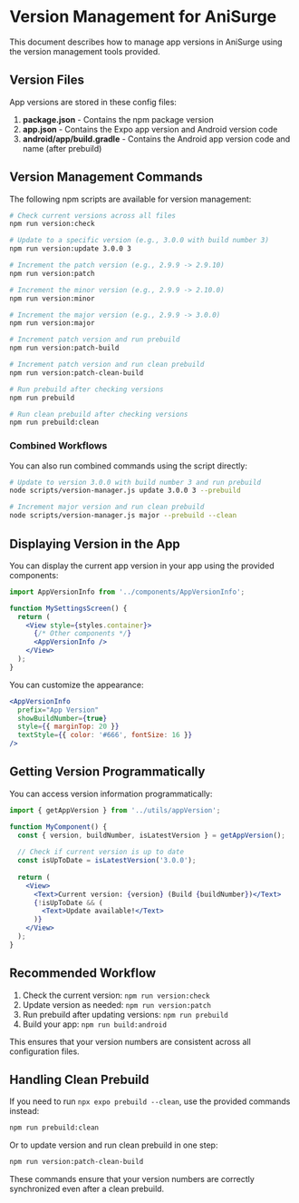 # Version Management for AniSurge

This document describes how to manage app versions in AniSurge using the version management tools provided.

## Version Files

App versions are stored in these config files:

1. **package.json** - Contains the npm package version
2. **app.json** - Contains the Expo app version and Android version code
3. **android/app/build.gradle** - Contains the Android app version code and name (after prebuild)

## Version Management Commands

The following npm scripts are available for version management:

```bash
# Check current versions across all files
npm run version:check

# Update to a specific version (e.g., 3.0.0 with build number 3)
npm run version:update 3.0.0 3

# Increment the patch version (e.g., 2.9.9 -> 2.9.10)
npm run version:patch

# Increment the minor version (e.g., 2.9.9 -> 2.10.0)
npm run version:minor

# Increment the major version (e.g., 2.9.9 -> 3.0.0)
npm run version:major

# Increment patch version and run prebuild
npm run version:patch-build

# Increment patch version and run clean prebuild
npm run version:patch-clean-build

# Run prebuild after checking versions
npm run prebuild

# Run clean prebuild after checking versions
npm run prebuild:clean
```

### Combined Workflows

You can also run combined commands using the script directly:

```bash
# Update to version 3.0.0 with build number 3 and run prebuild
node scripts/version-manager.js update 3.0.0 3 --prebuild

# Increment major version and run clean prebuild
node scripts/version-manager.js major --prebuild --clean
```

## Displaying Version in the App

You can display the current app version in your app using the provided components:

```jsx
import AppVersionInfo from '../components/AppVersionInfo';

function MySettingsScreen() {
  return (
    <View style={styles.container}>
      {/* Other components */}
      <AppVersionInfo />
    </View>
  );
}
```

You can customize the appearance:

```jsx
<AppVersionInfo 
  prefix="App Version" 
  showBuildNumber={true}
  style={{ marginTop: 20 }}
  textStyle={{ color: '#666', fontSize: 16 }}
/>
```

## Getting Version Programmatically

You can access version information programmatically:

```jsx
import { getAppVersion } from '../utils/appVersion';

function MyComponent() {
  const { version, buildNumber, isLatestVersion } = getAppVersion();
  
  // Check if current version is up to date
  const isUpToDate = isLatestVersion('3.0.0');
  
  return (
    <View>
      <Text>Current version: {version} (Build {buildNumber})</Text>
      {!isUpToDate && (
        <Text>Update available!</Text>
      )}
    </View>
  );
}
```

## Recommended Workflow

1. Check the current version: `npm run version:check`
2. Update version as needed: `npm run version:patch`
3. Run prebuild after updating versions: `npm run prebuild`
4. Build your app: `npm run build:android`

This ensures that your version numbers are consistent across all configuration files.

## Handling Clean Prebuild

If you need to run `npx expo prebuild --clean`, use the provided commands instead:

```bash
npm run prebuild:clean
```

Or to update version and run clean prebuild in one step:

```bash
npm run version:patch-clean-build
```

These commands ensure that your version numbers are correctly synchronized even after a clean prebuild. 